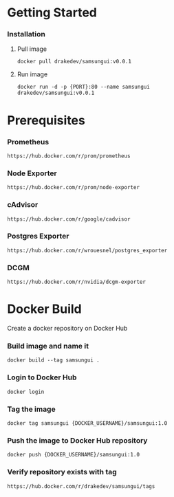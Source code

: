 # Getting Started
### Installation

1. Pull image
   ```
   docker pull drakedev/samsungui:v0.0.1
   ```
2. Run image
   ```
   docker run -d -p {PORT}:80 --name samsungui drakedev/samsungui:v0.0.1
   ```

# Prerequisites

### Prometheus

```
https://hub.docker.com/r/prom/prometheus
```

### Node Exporter

```
https://hub.docker.com/r/prom/node-exporter
```

### cAdvisor

```
https://hub.docker.com/r/google/cadvisor
```

### Postgres Exporter

```
https://hub.docker.com/r/wrouesnel/postgres_exporter
```

### DCGM

```
https://hub.docker.com/r/nvidia/dcgm-exporter
```

# Docker Build

Create a docker repository on Docker Hub

### Build image and name it

```
docker build --tag samsungui .
```

### Login to Docker Hub

```
docker login
```

### Tag the image

```
docker tag samsungui {DOCKER_USERNAME}/samsungui:1.0
```

### Push the image to Docker Hub repository

```
docker push {DOCKER_USERNAME}/samsungui:1.0
```

### Verify repository exists with tag

```
https://hub.docker.com/r/drakedev/samsungui/tags
```
